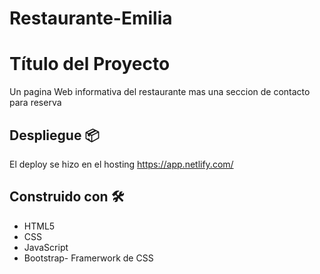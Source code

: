 # Restaurante-Emilia

# Título del Proyecto

Un pagina Web informativa del restaurante mas una seccion de contacto para reserva 

## Despliegue 📦

El deploy se hizo en el hosting https://app.netlify.com/

## Construido con 🛠️

* HTML5
* CSS
* JavaScript 
* Bootstrap- Framerwork de CSS


